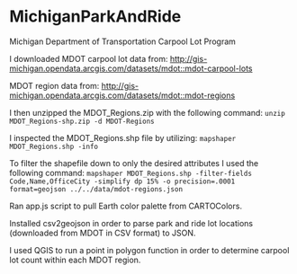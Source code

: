 # MichiganParkAndRide
Michigan Department of Transportation Carpool Lot Program 

I downloaded MDOT carpool lot data from: 
http://gis-michigan.opendata.arcgis.com/datasets/mdot::mdot-carpool-lots 

MDOT region data from:
http://gis-michigan.opendata.arcgis.com/datasets/mdot::mdot-regions

I then unzipped the MDOT_Regions.zip with the following command:
``` unzip MDOT_Regions-shp.zip -d MDOT-Regions ```

I inspected the MDOT_Regions.shp file by utilizing:
``` mapshaper MDOT_Regions.shp -info ```

To filter the shapefile down to only the desired attributes I used the following command:
``` mapshaper MDOT_Regions.shp -filter-fields Code,Name,OfficeCity -simplify dp 15% -o precision=.0001 format=geojson ../../data/mdot-regions.json ``` 

Ran app.js script to pull Earth color palette from CARTOColors.

Installed csv2geojson in order to parse park and ride lot locations (downloaded from MDOT in CSV format) to JSON.

I used QGIS to run a point in polygon function in order to determine carpool lot count within each MDOT region. 

